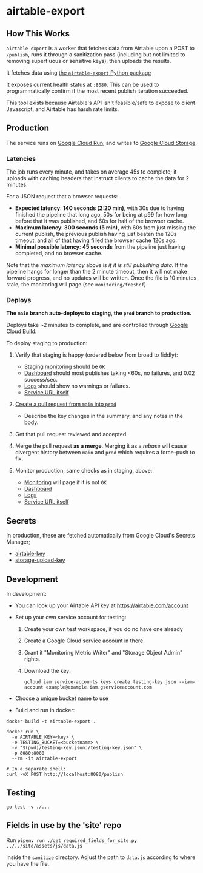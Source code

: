 # airtable-export

## How This Works

`airtable-export` is a worker that fetches data from Airtable upon a
POST to `/publish`, runs it through a sanitization pass (including but
not limited to removing superfluous or sensitive keys), then uploads
the results.

It fetches data using [the `airtable-export` Python
package](https://github.com/simonw/airtable-export)

It exposes current health status at `:8080`.
This can be used to programmatically confirm if the most recent publish
iteration succeeded.

This tool exists because Airtable's API isn't feasible/safe to expose to client
Javascript, and Airtable has harsh rate limits.

## Production

The service runs on [Google Cloud
Run](https://console.cloud.google.com/run?project=cavaccineinventory),
and writes to [Google Cloud
Storage](https://console.cloud.google.com/storage/browser/cavaccineinventory-sitedata).

### Latencies

The job runs every minute, and takes on average 45s to complete; it
uploads with caching headers that instruct clients to cache the data
for 2 minutes.

For a JSON request that a browser requests:
 - **Expected latency**: **140 seconds (2:20 min)**, with 30s due to
   having finished the pipeline that long ago, 50s for being at p99
   for how long before that it was published, and 60s for half of the
   browser cache.
 - **Maximum latency**: **300 seconds (5 min)**, with 60s from just
   missing the current publish, the previous publish having just
   beaten the 120s timeout, and all of that having filled the browser
   cache 120s ago.
 - **Minimal possible latency**: **45 seconds** from the pipeline just having
   completed, and no browser cache.

Note that the _maximum latency_ above is _if it is still publishing
data._  If the pipeline hangs for longer than the 2 minute timeout,
then it will not make forward progress, and no updates will be
written.  Once the file is 10 minutes stale, the monitoring will page
(see `monitoring/freshcf`).

### Deploys

**The `main` branch auto-deploys to staging, the `prod` branch to
production.**

Deploys take ~2 minutes to complete, and are controlled through
[Google Cloud
Build](https://console.cloud.google.com/cloud-build/triggers?project=cavaccineinventory).

To deploy staging to production:

1. Verify that staging is happy (ordered below from broad to fiddly):
   - [Staging monitoring](https://us-central1-cavaccineinventory.cloudfunctions.net/freshLocationsStaging)
     should be `OK`
   - [Dashboard](https://console.cloud.google.com/monitoring/dashboards/builder/75b273d3-6724-48d0-8dad-0922f6207f79?project=cavaccineinventory)
     should most publishes taking <60s, no failures, and 0.02 success/sec.
   - [Logs](https://console.cloud.google.com/run/detail/us-west1/airtable-export-staging/logs?project=cavaccineinventory)
     should show no warnings or failures.
   - [Service URL itself](https://airtable-export-staging-patvwfu2ya-uw.a.run.app/healthcheck)

2. [Create a pull request from `main` into `prod`](https://github.com/CAVaccineInventory/airtable-export/compare/prod...main?quick_pull=1&title=[DEPLOY]+%28summarize%20here%29)
   - Describe the key changes in the summary, and any notes in the body.

3. Get that pull request reviewed and accepted.

4. Merge the pull request **as a merge**.  Merging it as a _rebase_
   will cause divergent history between `main` and `prod` which
   requires a force-push to fix.

5. Monitor production; same checks as in staging, above:
   - [Monitoring](https://us-central1-cavaccineinventory.cloudfunctions.net/freshLocations)
     will page if it is not `OK`
   - [Dashboard](https://console.cloud.google.com/monitoring/dashboards/builder/75b273d3-6724-48d0-8dad-0922f6207f79?project=cavaccineinventory)
   - [Logs](https://console.cloud.google.com/run/detail/us-west1/airtable-export-prod/logs?project=cavaccineinventory)
   - [Service URL itself](https://airtable-export-prod-patvwfu2ya-uw.a.run.app/healthcheck)

## Secrets

In production, these are fetched automatically from Google Cloud's Secrets Manager;
 - [airtable-key](https://console.cloud.google.com/security/secret-manager/secret/airtable-key/versions?project=cavaccineinventory)
 - [storage-upload-key](https://console.cloud.google.com/security/secret-manager/secret/storage-upload-key/versions?project=cavaccineinventory)

## Development

In development:
 - You can look up your Airtable API key at https://airtable.com/account
 - Set up your own service account for testing:
    1. Create your own test workspace, if you do no have one already
    2. Create a Google Cloud service account in there
    3. Grant it "Monitoring Metric Writer" and "Storage Object Admin" rights.
    4. Download the key:

       ```
       gcloud iam service-accounts keys create testing-key.json --iam-account example@example.iam.gserviceaccount.com
       ```

 - Choose a unique bucket name to use
 - Build and run in docker:

```
docker build -t airtable-export .

docker run \
  -e AIRTABLE_KEY=<key> \
  -e TESTING_BUCKET=<bucketname> \
  -v "$(pwd)/testing-key.json:/testing-key.json" \
  -p 8080:8080
  --rm -it airtable-export

# In a separate shell:
curl -vX POST http://localhost:8080/publish
```

## Testing

```
go test -v ./...
```

## Fields in use by the 'site' repo

Run `pipenv run ./get_required_fields_for_site.py ../../site/assets/js/data.js`

inside the `sanitize` directory. Adjust the path to `data.js` according to where
you have the file.

